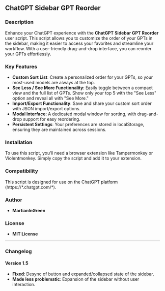 ## ChatGPT Sidebar GPT Reorder

### Description
Enhance your ChatGPT experience with the **ChatGPT Sidebar GPT Reorder** user script. This script allows you to customize the order of your GPTs in the sidebar, making it easier to access your favorites and streamline your workflow. With a user-friendly drag-and-drop interface, you can reorder your GPTs effortlessly. 

### Key Features
- **Custom Sort List**: Create a personalized order for your GPTs, so your most-used models are always at the top.
- **See Less / See More Functionality**: Easily toggle between a compact view and the full list of GPTs. Show only your top 5 with the "See Less" option and reveal all with "See More."
- **Import/Export Functionality**: Save and share your custom sort order with JSON import/export options.
- **Modal Interface**: A dedicated modal window for sorting, with drag-and-drop support for easy reordering.
- **Persistent Settings**: Your preferences are stored in localStorage, ensuring they are maintained across sessions.

### Installation
To use this script, you'll need a browser extension like Tampermonkey or Violentmonkey. Simply copy the script and add it to your extension.

### Compatibility
This script is designed for use on the ChatGPT platform (https://\*.chatgpt.com/\*).

### Author
- **MartianInGreen**

### License
- **MIT License**

---

### Changelog

#### Version 1.5
- **Fixed**: Desync of button and expanded/collapsed state of the sidebar. 
- **Made less problematic**: Expansion of the sidebar without user interaction.